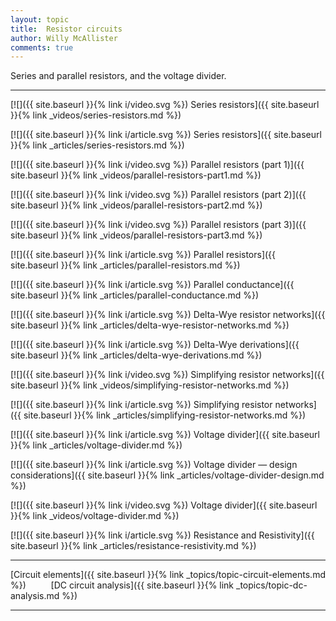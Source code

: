 ```yaml
---
layout: topic
title:  Resistor circuits
author: Willy McAllister
comments: true
---
```


Series and parallel resistors, and the voltage divider.

----

[![]({{ site.baseurl }}{% link i/video.svg %}) Series resistors]({{ site.baseurl }}{% link _videos/series-resistors.md %})

[![]({{ site.baseurl }}{% link i/article.svg %}) Series resistors]({{ site.baseurl }}{% link _articles/series-resistors.md %})

[![]({{ site.baseurl }}{% link i/video.svg %}) Parallel resistors (part 1)]({{ site.baseurl }}{% link _videos/parallel-resistors-part1.md %})

[![]({{ site.baseurl }}{% link i/video.svg %}) Parallel resistors (part 2)]({{ site.baseurl }}{% link _videos/parallel-resistors-part2.md %})

[![]({{ site.baseurl }}{% link i/video.svg %}) Parallel resistors (part 3)]({{ site.baseurl }}{% link _videos/parallel-resistors-part3.md %})

[![]({{ site.baseurl }}{% link i/article.svg %}) Parallel resistors]({{ site.baseurl }}{% link _articles/parallel-resistors.md %})

[![]({{ site.baseurl }}{% link i/article.svg %}) Parallel conductance]({{ site.baseurl }}{% link _articles/parallel-conductance.md %})

[![]({{ site.baseurl }}{% link i/article.svg %}) Delta-Wye resistor networks]({{ site.baseurl }}{% link _articles/delta-wye-resistor-networks.md %})

[![]({{ site.baseurl }}{% link i/article.svg %}) Delta-Wye derivations]({{ site.baseurl }}{% link _articles/delta-wye-derivations.md %})

[![]({{ site.baseurl }}{% link i/video.svg %}) Simplifying resistor networks]({{ site.baseurl }}{% link _videos/simplifying-resistor-networks.md %})

[![]({{ site.baseurl }}{% link i/article.svg %}) Simplifying resistor networks]({{ site.baseurl }}{% link _articles/simplifying-resistor-networks.md %})

[![]({{ site.baseurl }}{% link i/article.svg %}) Voltage divider]({{ site.baseurl }}{% link _articles/voltage-divider.md %})

[![]({{ site.baseurl }}{% link i/article.svg %}) Voltage divider — design considerations]({{ site.baseurl }}{% link _articles/voltage-divider-design.md %})

[![]({{ site.baseurl }}{% link i/video.svg %}) Voltage divider]({{ site.baseurl }}{% link _videos/voltage-divider.md %})

[![]({{ site.baseurl }}{% link i/article.svg %}) Resistance and Resistivity]({{ site.baseurl }}{% link _articles/resistance-resistivity.md %})

---

<i class="fas fa-arrow-left"></i> [Circuit elements]({{ site.baseurl }}{% link _topics/topic-circuit-elements.md %}) $\qquad$ [DC circuit analysis]({{ site.baseurl }}{% link _topics/topic-dc-analysis.md %}) <i class="fas fa-arrow-right"></i>

---
